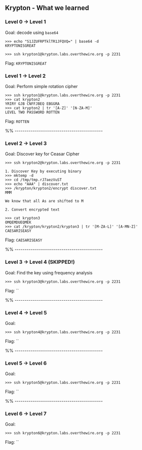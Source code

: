 ## Krypton - What we learned


### Level 0 -> Level 1

Goal: decode using `base64`

```
>>> echo "S1JZUFRPTklTR1JFQVQ=" | base64 -d
KRYPTONISGREAT

>>> ssh krypton1@krypton.labs.overthewire.org -p 2231

```

Flag: `KRYPTONISGREAT`


### Level 1 -> Level 2

Goal: Perform simple rotation cipher

```
>>> ssh krypton1@krypton.labs.overthewire.org -p 2231
>>> cat krypton2
YRIRY GJB CNFFJBEQ EBGGRA
>>> cat krypton2 | tr '[A-Z]' '[N-ZA-M]'
LEVEL TWO PASSWORD ROTTEN
```

Flag: `ROTTEN`

%% ---------------------------------------------

### Level 2 -> Level 3


Goal: Discover key for Ceasar Cipher

```
>>> ssh krypton2@krypton.labs.overthewire.org -p 2231

1. Discover Key by executing binary
>>> mktemp -d
>>> cd /tmp/tmp.rJ7aezVuST
>>> echo "AAA" | discover.txt
>>> /krypton/krypton2/encrypt discover.txt
MMM

We know that all As are shifted to M

2. Convert encrypted text

>>> cat krypton3
OMQEMDUEQMEK
>>> cat /krypton/krypton2/krypton3 | tr '[M-ZA-L]' '[A-MN-Z]'
CAESARISEASY

```

Flag: `CAESARISEASY`

%% ---------------------------------------------

### Level 3 -> Level 4 (SKIPPED!)


Goal: Find the key using frequency analysis

```
>>> ssh krypton3@krypton.labs.overthewire.org -p 2231

```

Flag: ``

%% ---------------------------------------------

### Level 4 -> Level 5


Goal: 

```
>>> ssh krypton4@krypton.labs.overthewire.org -p 2231

```

Flag: ``


%% ---------------------------------------------

### Level 5 -> Level 6


Goal: 

```
>>> ssh krypton5@krypton.labs.overthewire.org -p 2231

```

Flag: ``



%% ---------------------------------------------

### Level 6 -> Level 7


Goal: 

```
>>> ssh krypton6@krypton.labs.overthewire.org -p 2231

```

Flag: ``





